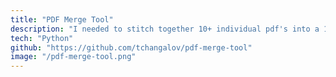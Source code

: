 ```yaml
---
title: "PDF Merge Tool"
description: "I needed to stitch together 10+ individual pdf's into a 150 page merged document. Adobe Acrobat Pro with paid license was crashing. I took an alternate approach and I built this tool to handle the merging. The best part is that it's free to use!"
tech: "Python"
github: "https://github.com/tchangalov/pdf-merge-tool"
image: "/pdf-merge-tool.png"
---
```

